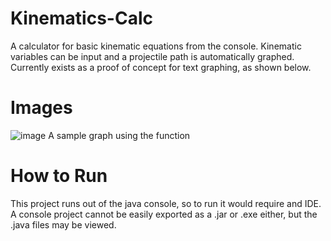 # Kinematics-Calc
A calculator for basic kinematic equations from the console. Kinematic variables can be input and a projectile path is automatically graphed. Currently exists as a proof of concept for text graphing, as shown below.

# Images
![image](https://github.com/user-attachments/assets/363cd11e-a88d-49be-a60e-79274fe93eac)
A sample graph using the function

# How to Run
This project runs out of the java console, so to run it would require and IDE. A console project cannot be easily exported as a .jar or .exe either, but the .java files may be viewed.
